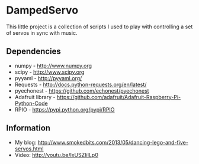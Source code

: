 DampedServo
===========

This little project is a collection of scripts I used to play with controlling
a set of servos in sync with music.

Dependencies
------------
  - numpy - http://www.numpy.org
  - scipy - http://www.scipy.org
  - pyyaml -  http://pyyaml.org/
  - Requests - http://docs.python-requests.org/en/latest/
  - pyechonest - https://github.com/echonest/pyechonest
  - Adafruit library - https://github.com/adafruit/Adafruit-Raspberry-Pi-Python-Code
  - RPIO - https://pypi.python.org/pypi/RPIO

Information
-----------
  - My blog: http://www.smokedbits.com/2013/05/dancing-lego-and-five-servos.html
  - Video: http://youtu.be/lxUSZIiILp0
